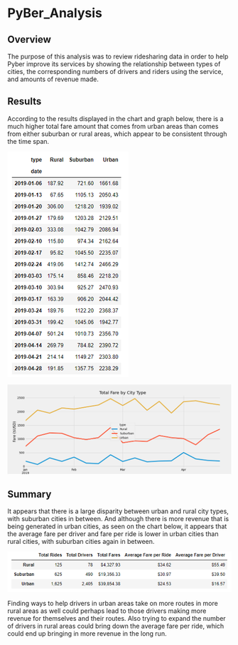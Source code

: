 # PyBer_Analysis
## Overview
The purpose of this analysis was to review ridesharing data in order to help Pyber improve its services by showing the relationship between types of cities, the corresponding numbers of drivers and riders using the service, and amounts of revenue made.

## Results
According to the results displayed in the chart and graph below, there is a much higher total fare amount that comes from urban areas than comes from either suburban or rural areas, which appear to be consistent through the time span.

![summary_chart](Resources/summary_chart.png)

![PyBer_fare_summary](analysis/PyBer_fare_summary.png)

## Summary
It appears that there is a large disparity between urban and rural city types, with suburban cities in between. And although there is more revenue that is being generated in urban cities, as seen on the chart below, it appears that the average fare per driver and fare per ride is lower in urban cities than rural cities, with suburban cities again in between. 

![totals_chart](Resources/totals_chart.png)

Finding ways to help drivers in urban areas take on more routes in more rural areas as well could perhaps lead to those drivers making more revenue for themselves and their routes. Also trying to expand the number of drivers in rural areas could bring down the average fare per ride, which could end up bringing in more revenue in the long run.
